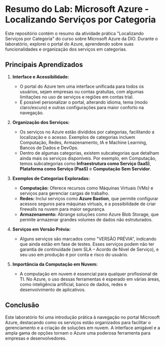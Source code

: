 # Resumo do Lab: Microsoft Azure - Localizando Serviços por Categoria

Este repositório contém o resumo da atividade prática "Localizando Serviços por Categoria" do curso sobre Microsoft Azure da DIO. Durante o laboratório, explorei o portal do Azure, aprendendo sobre suas funcionalidades e organização dos serviços em categorias.

## Principais Aprendizados

1. **Interface e Acessibilidade:**
   - O portal do Azure tem uma interface unificada para todos os usuários, sejam empresas ou contas gratuitas, com algumas limitações no uso de serviços e regiões em contas trial.
   - É possível personalizar o portal, alterando idioma, tema (modo claro/escuro) e outras configurações para maior conforto na navegação.

2. **Organização dos Serviços:**
   - Os serviços no Azure estão divididos por categorias, facilitando a localização e o acesso. Exemplos de categorias incluem Computação, Redes, Armazenamento, IA e Machine Learning, Bancos de Dados e DevOps.
   - Dentro de algumas categorias, existem subcategorias que detalham ainda mais os serviços disponíveis. Por exemplo, em Computação, temos subcategorias como **Infraestrutura como Serviço (IaaS)**, **Plataforma como Serviço (PaaS)** e **Computação Sem Servidor**.

3. **Exemplos de Categorias Exploradas:**
   - **Computação:** Oferece recursos como Máquinas Virtuais (VMs) e serviços para gerenciar cargas de trabalho.
   - **Redes:** Inclui serviços como **Azure Bastion**, que permite configurar acessos seguros para máquinas virtuais, e a possibilidade de criar firewalls na nuvem para maior segurança.
   - **Armazenamento:** Abrange soluções como Azure Blob Storage, que permite armazenar grandes volumes de dados não estruturados.

4. **Serviços em Versão Prévia:**
   - Alguns serviços são marcados como "VERSÃO PRÉVIA", indicando que ainda estão em fase de testes. Esses serviços podem não ter garantia de continuidade (sem SLA – Acordo de Nível de Serviço), e seu uso em produção é por conta e risco do usuário.

5. **Importância da Computação em Nuvem:**
   - A computação em nuvem é essencial para qualquer profissional de TI. No Azure, o uso dessas ferramentas é esperado em várias áreas, como inteligência artificial, banco de dados, redes e desenvolvimento de aplicativos.

## Conclusão

Este laboratório foi uma introdução prática à navegação no portal Microsoft Azure, destacando como os serviços estão organizados para facilitar o gerenciamento e a criação de soluções em nuvem. A interface amigável e a ampla gama de opções tornam o Azure uma poderosa ferramenta para empresas e desenvolvedores.






